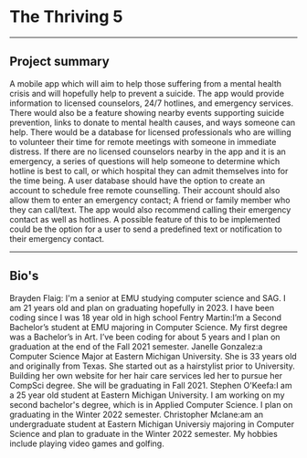 # The Thriving 5

---------------------------------------------------------------------------------------------------------------------------------------------------------- 

## Project summary

A mobile app which will aim to help those suffering from a mental health crisis and will hopefully help to prevent a suicide. 
The app would provide information to licensed counselors, 24/7 hotlines, and emergency services. 
There would also be a feature showing nearby events supporting suicide prevention, links to donate to mental health causes, and ways someone can help. 
There would be a database for licensed professionals who are willing to volunteer their time for remote meetings with someone in immediate distress. 
If there are no licensed counselors nearby in the app and it is an emergency, a series of questions will help someone to determine which hotline is best to call,
or which hospital they can admit themselves into for the time being. 
A user database should have the option to create an account to schedule free remote counselling. 
Their account should also allow them to enter an emergency contact; A friend or family member who they can call/text. 
The app would also recommend calling their emergency contact as well as hotlines. 
A possible feature of this to be implemented could be the option for a user to send a predefined text or notification to their emergency contact.

---------------------------------------------------------------------------------------------------------------------------------------------------------- 

## Bio's

Brayden Flaig: I'm a senior at EMU studying computer science and SAG. I am 21 years old and plan on graduating hopefully in 2023. 
	I have been coding since I was 18 year old in high school
Fentry Martin:I’m a Second Bachelor’s student at EMU majoring in Computer Science. 
	My first degree was a Bachelor’s in Art. I’ve been coding for about 5 years and I plan on graduation at the end of the Fall 2021 semester.
Janelle Gonzalez:a Computer Science Major at Eastern Michigan University. She is 33 years old and originally from Texas. She started out as a hairstylist prior to University. 
	Building her own website for her hair care services led her to pursue her CompSci degree. She will be graduating in Fall 2021.
Stephen O'Keefa:I am a 25 year old student at Eastern Michigan University. I am working on my second bachelor's degree, 
	which is in Applied Computer Science. I plan on graduating in the Winter 2022 semester.
Christopher Mclane:am an undergraduate student at Eastern Michigan Universiy majoring in Computer Science and plan to graduate in the Winter 2022 semester. 
	My hobbies include playing video games and golfing.


